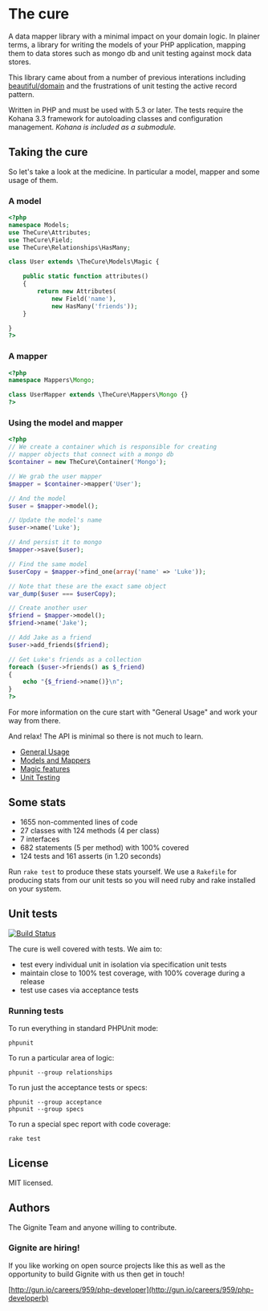 # The cure

A data mapper library with a minimal impact on your domain
logic. In plainer terms, a library for writing the models of
your PHP application, mapping them to data stores such as
mongo db and unit testing against mock data stores.

This library came about from a number of previous interations
including [beautiful/domain](https://github.com/beautiful/domain)
and the frustrations of unit testing the active record pattern.

Written in PHP and must be used with 5.3 or later. The tests
require the Kohana 3.3 framework for autoloading classes and
configuration management. *Kohana is included as a submodule.*

## Taking the cure

So let's take a look at the medicine. In particular a model,
mapper and some usage of them.

### A model

``` php
<?php
namespace Models;
use TheCure\Attributes;
use TheCure\Field;
use TheCure\Relationships\HasMany;

class User extends \TheCure\Models\Magic {

	public static function attributes()
	{
		return new Attributes(
			new Field('name'),
			new HasMany('friends'));
	}

}
?>
```

### A mapper

``` php
<?php
namespace Mappers\Mongo;

class UserMapper extends \TheCure\Mappers\Mongo {}
?>
```

### Using the model and mapper

``` php
<?php
// We create a container which is responsible for creating
// mapper objects that connect with a mongo db
$container = new TheCure\Container('Mongo');

// We grab the user mapper
$mapper = $container->mapper('User');

// And the model
$user = $mapper->model();

// Update the model's name
$user->name('Luke');

// And persist it to mongo
$mapper->save($user);

// Find the same model
$userCopy = $mapper->find_one(array('name' => 'Luke'));

// Note that these are the exact same object
var_dump($user === $userCopy);

// Create another user
$friend = $mapper->model();
$friend->name('Jake');

// Add Jake as a friend
$user->add_friends($friend);

// Get Luke's friends as a collection
foreach ($user->friends() as $_friend)
{
	echo "{$_friend->name()}\n";
}
?>
```

For more information on the cure start with "General Usage"
and work your way from there.

And relax! The API is minimal so there is not much to learn.

 - [General Usage](https://github.com/Gignite/the-cure/wiki/General-flow-of-using-the-cure)
 - [Models and Mappers](https://github.com/Gignite/the-cure/wiki/A-model-and-it's-mappers)
 - [Magic features](https://github.com/Gignite/the-cure/wiki/Magic-features)
 - [Unit Testing](https://github.com/Gignite/the-cure/wiki/Unit-testing)

## Some stats

 - 1655 non-commented lines of code
 - 27 classes with 124 methods (4 per class)
 - 7 interfaces
 - 682 statements (5 per method) with 100% covered
 - 124 tests and 161 asserts (in 1.20 seconds)

Run `rake test` to produce these stats yourself. We use a
`Rakefile` for producing stats from our unit tests so you will
need ruby and rake installed on your system.

## Unit tests

[![Build Status](https://secure.travis-ci.org/Gignite/the-cure.png?branch=develop)](http://travis-ci.org/Gignite/the-cure)

The cure is well covered with tests. We aim to:

 - test every individual unit in isolation via specification
   unit tests
 - maintain close to 100% test coverage, with 100% coverage
   during a release
 - test use cases via acceptance tests

### Running tests

To run everything in standard PHPUnit mode:

	phpunit

To run a particular area of logic:

	phpunit --group relationships

To run just the acceptance tests or specs:

	phpunit --group acceptance
	phpunit --group specs

To run a special spec report with code coverage:

	rake test

## License

MIT licensed.

## Authors

The Gignite Team and anyone willing to contribute.

### Gignite are hiring!

If you like working on open source projects like this as well
as the opportunity to build Gignite with us then get in touch!

[http://gun.io/careers/959/php-developer](http://gun.io/careers/959/php-developerb)